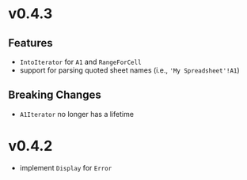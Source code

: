 # v0.4.3

## Features

* `IntoIterator` for `A1` and `RangeForCell`
* support for parsing quoted sheet names (i.e., `'My Spreadsheet'!A1`)

## **Breaking Changes**

* `A1Iterator` no longer has a lifetime

# v0.4.2

* implement `Display` for `Error`
